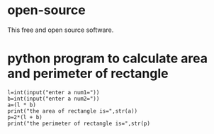 # open-source
This free and open source software.
# python program to calculate area and perimeter of rectangle
    l=int(input("enter a num1="))
    b=int(input("enter a num2="))
    a=(l * b)
    print("the area of rectangle is=",str(a))
    p=2*(l + b)
    print("the perimeter of rectangle is=",str(p)
